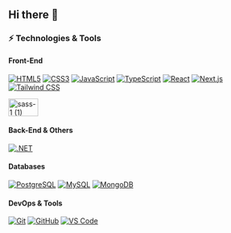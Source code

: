 ## Hi there 👋

<!-- ====== Technologies & Tools ====== -->
### ⚡ Technologies & Tools

#### Front-End
[![HTML5](https://img.shields.io/badge/HTML5-E34F26?logo=html5&logoColor=white&style=flat)](https://developer.mozilla.org/en-US/docs/Web/HTML)
[![CSS3](https://img.shields.io/badge/CSS3-1572B6?logo=css3&logoColor=white&style=flat-square)](https://developer.mozilla.org/en-US/docs/Web/CSS)
[![JavaScript](https://img.shields.io/badge/JavaScript-F7DF1E?logo=javascript&logoColor=black&style=flat-square)](https://developer.mozilla.org/en-US/docs/Web/JavaScript)
[![TypeScript](https://img.shields.io/badge/TypeScript-3178C6?logo=typescript&logoColor=white&style=flat-square)](https://www.typescriptlang.org/)
[![React](https://img.shields.io/badge/React-61DAFB?logo=react&logoColor=black&style=flat-square)](https://reactjs.org/)
[![Next.js](https://img.shields.io/badge/Next.js-000000?logo=nextdotjs&logoColor=white&style=flat-square)](https://nextjs.org/)
[![Tailwind CSS](https://img.shields.io/badge/Tailwind_CSS-06B6D4?logo=tailwindcss&logoColor=white&style=flat-square)](https://tailwindcss.com/)

<img width="59" height="35" alt="sass-1 (1)" src="https://github.com/user-attachments/assets/8608a3e0-a634-459d-8460-fbfd7a6139b1" />

#### Back-End & Others

[![.NET](https://img.shields.io/badge/.NET-512BD4?logo=dotnet&logoColor=white&style=flat-square)](https://dotnet.microsoft.com/)

#### Databases
[![PostgreSQL](https://img.shields.io/badge/PostgreSQL-336791?logo=postgresql&logoColor=white&style=flat-square)](https://www.postgresql.org/)
[![MySQL](https://img.shields.io/badge/MySQL-4479A1?logo=mysql&logoColor=white&style=flat-square)](https://www.mysql.com/)
[![MongoDB](https://img.shields.io/badge/MongoDB-47A248?logo=mongodb&logoColor=white&style=flat-square)](https://www.mongodb.com/)

#### DevOps & Tools
[![Git](https://img.shields.io/badge/Git-F05032?logo=git&logoColor=white&style=flat-square)](https://git-scm.com/)
[![GitHub](https://img.shields.io/badge/GitHub-181717?logo=github&logoColor=white&style=flat-square)](https://github.com/)
[![VS Code](https://img.shields.io/badge/VS%20Code-007ACC?logo=visualstudiocode&logoColor=white&style=flat-square)](https://code.visualstudio.com/)

<!-- ====== End ====== -->

